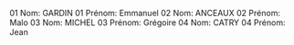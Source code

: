﻿﻿01 Nom: GARDIN
01 Prénom: Emmanuel
02 Nom: ANCEAUX
02 Prénom: Malo
03 Nom: MICHEL
03 Prénom: Grégoire
04 Nom: CATRY
04 Prénom: Jean